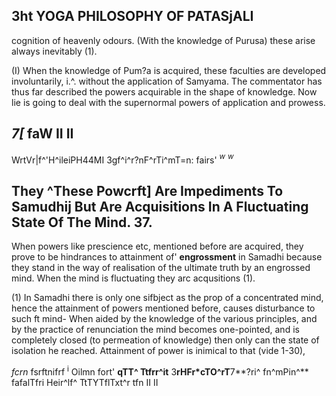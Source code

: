 ## 3ht **YOGA PHILOSOPHY OF PATASjALI**

cognition of heavenly odours. (With the knowledge of Purusa) these arise always inevitably (1).

(I) When the knowledge of Pum?a is acquired, these faculties are developed involuntarily, i.^. without the application of Samyama. The commentator has thus far described the powers acquirable in the shape of knowledge. Now lie is going to deal with the supernormal powers of application and prowess.

## *7[* faW II II

WrtVr|f^'H^ileiPH44MI 3gf^i^r?nF^rTi^mT=n: fairs' *<sup>w</sup> <sup>w</sup>*

## **They ^These Powcrft] Are Impediments To** Samudhij But **Are Acquisitions In A Fluctuating State Of The Mind. 37.**

When powers like prescience etc, mentioned before are acquired, they prove to be hindrances to attainment of' **engrossment** in Samadhi because they stand in the way of realisation of the ultimate truth by an engrossed mind. When the mind is fluctuating they arc acqusitions (1).

(1) In Samadhi there is only one sifbject as the prop of a concentrated mind, hence the attainment of powers mentioned before, causes disturbance to such ft mind- When aided by the knowledge of the various principles, and by the practice of renunciation the mind becomes one-pointed, and is completely closed (to permeation of knowledge) then only can the state of isolation he reached. Attainment of power is inimical to that (vide 1-30),

*fcrn* fsrftnifrf <sup>i</sup> Oilmn fort' **qTT^ Ttfrr^it** 3**rHFr\*cTO^rT**7**?ri^ fn^mPin^** fafalTfri Heir^lf^ TtTYTflTxt^r tfn II II